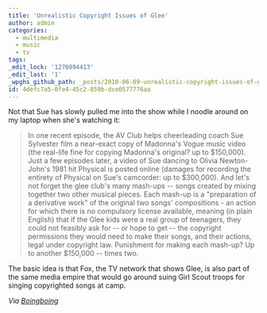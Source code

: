 ```yaml
---
title: 'Unrealistic Copyright Issues of Glee'
author: admin
categories:
  - multimedia
  - music
  - tv
tags: 
_edit_lock: '1276094413'
_edit_last: '1'
_wpghs_github_path: _posts/2010-06-09-unrealistic-copyright-issues-of-glee.md
id: 4defc7a5-0fe4-45c2-859b-dce0577776aa
---
```

<p>Not that Sue has slowly pulled me into the show while I noodle around on my laptop when she's watching it:</p>
<blockquote><p>In one recent episode, the AV Club helps cheerleading coach Sue Sylvester film a near-exact copy of Madonna's Vogue music video (the real-life fine for copying Madonna's original? up to $150,000). Just a few episodes later, a video of Sue dancing to Olivia Newton-John's 1981 hit Physical is posted online (damages for recording the entirety of Physical on Sue's camcorder: up to $300,000). And let's not forget the glee club's many mash-ups -- songs created by mixing together two other musical pieces. Each mash-up is a "preparation of a derivative work" of the original two songs' compositions - an action for which there is no compulsory license available, meaning (in plain English) that if the Glee kids were a real group of teenagers, they could not feasibly ask for -- or hope to get -- the copyright permissions they would need to make their songs, and their actions, legal under copyright law. Punishment for making each mash-up? Up to another $150,000 -- times two.</p></blockquote>
<p>The basic idea is that Fox, the TV network that shows Glee, is also part of the same media empire that would go around suing Girl Scout troops for singing copyrighted songs at camp.</p>
<p><em>Via <a href="http://feeds.boingboing.net/~r/boingboing/iBag/~3/a4egJXRgC_w/glee-vs-copyright-do.html">Boingboing</a></em></p>
